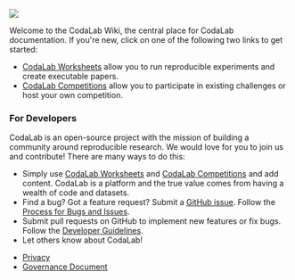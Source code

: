 <a href="http://www.codalab.org"><img src="https://github.com/codalab/codalab/wiki/images/codalab-logo.png" /></a>

Welcome to the CodaLab Wiki, the central place for CodaLab documentation.  If you're new, click on one of the following two links to get started:

* [CodaLab Worksheets](Worksheets) allow you to run reproducible experiments and create executable papers.
* [CodaLab Competitions](Competitions) allow you to participate in existing challenges or host your own competition.

### For Developers

CodaLab is an open-source project with the mission of building a community around reproducible research.  We would love for you to join us and contribute!  There are many ways to do this:

- Simply use [CodaLab Worksheets](https://worksheets.codalab.org) and [CodaLab Competitions](https://competitions.codalab.org) and add content.  CodaLab is a platform and the true value comes from having a wealth of code and datasets.
- Find a bug? Got a feature request? Submit a [GitHub issue](https://github.com/codalab/codalab/issues?state=open). Follow the [Process for Bugs and Issues](https://github.com/codalab/codalab/wiki/Dev_Issue-tracking).
- Submit pull requests on GitHub to implement new features or fix bugs.  Follow the [Developer Guidelines](Dev_Developer-Guidelines).
- Let others know about CodaLab!

* [Privacy](Privacy)
* [Governance Document](https://github.com/codalab/codalab/blob/master/docs/Community-Governance.md)